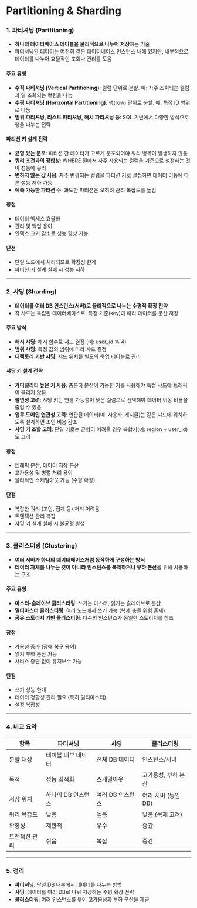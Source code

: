 # Partitioning & Sharding

### 1. 파티셔닝 (Partitioning)

- **하나의 데이터베이스 테이블을 물리적으로 나누어 저장**하는 기술
- 파티셔닝된 데이터는 여전히 같은 데이터베이스 인스턴스 내에 있지만, 내부적으로 데이터를 나누어 효율적인 조회나 관리를 도움

#### 주요 유형

* **수직 파티셔닝 (Vertical Partitioning)**: 컬럼 단위로 분할. 예: 자주 조회되는 컬럼과 덜 조회되는 컬럼을 나눔
* **수평 파티셔닝 (Horizontal Partitioning)**: 행(row) 단위로 분할. 예: 특정 ID 범위로 나눔
* **범위 파티셔닝, 리스트 파티셔닝, 해시 파티셔닝 등**: SQL 기반에서 다양한 방식으로 행을 나누는 전략

#### 파티션 키 설계 전략

* **균형 있는 분포**: 파티션 간 데이터가 고르게 분포되어야 쿼리 병목이 발생하지 않음
* **쿼리 조건과의 정합성**: WHERE 절에서 자주 사용되는 컬럼을 기준으로 설정하는 것이 성능에 유리
* **변하지 않는 값 사용**: 자주 변경되는 컬럼을 파티션 키로 설정하면 데이터 이동에 따른 성능 저하 가능
* **예측 가능한 파티션 수**: 과도한 파티션은 오히려 관리 복잡도를 높임

#### 장점

* 데이터 액세스 효율화
* 관리 및 백업 용이
* 인덱스 크기 감소로 성능 향상 가능

#### 단점

* 단일 노드에서 처리되므로 확장성 한계
* 파티션 키 설계 실패 시 성능 저하

---

### 2. 샤딩 (Sharding)

- **데이터를 여러 DB 인스턴스(서버)로 물리적으로 나누는 수평적 확장 전략**
- 각 샤드는 독립된 데이터베이스로, 특정 기준(key)에 따라 데이터를 분산 저장

#### 주요 방식

* **해시 샤딩**: 해시 함수로 샤드 결정 (예: user\_id % 4)
* **범위 샤딩**: 특정 값의 범위에 따라 샤드 결정
* **디렉토리 기반 샤딩**: 샤드 위치를 별도의 룩업 테이블로 관리

#### 샤딩 키 설계 전략

* **카디널리티 높은 키 사용**: 충분히 분산이 가능한 키를 사용해야 특정 샤드에 트래픽이 몰리지 않음
* **불변성 고려**: 샤딩 키는 변경 가능성이 낮은 컬럼으로 선택해야 데이터 이동 비용을 줄일 수 있음
* **업무 도메인 연관성 고려**: 연관된 데이터(예: 사용자-게시글)는 같은 샤드에 위치하도록 설계하면 조인 비용 감소
* **샤딩 키 조합 고려**: 단일 키로는 균형이 어려울 경우 복합키(예: region + user\_id)도 고려

#### 장점

* 트래픽 분산, 데이터 저장 분산
* 고가용성 및 병렬 처리 용이
* 물리적인 스케일아웃 가능 (수평 확장)

#### 단점

* 복잡한 쿼리 (조인, 집계 등) 처리 어려움
* 트랜잭션 관리 복잡
* 샤딩 키 설계 실패 시 불균형 발생

---

### 3. 클러스터링 (Clustering)

- **여러 서버가 하나의 데이터베이스처럼 동작하게 구성하는 방식**
- **데이터 자체를 나누는 것이 아니라 인스턴스를 복제하거나 부하 분산**을 위해 사용하는 구조

#### 주요 유형

* **마스터-슬레이브 클러스터링**: 쓰기는 마스터, 읽기는 슬레이브로 분산
* **멀티마스터 클러스터링**: 여러 노드에서 쓰기 가능 (복제 충돌 위험 존재)
* **공유 스토리지 기반 클러스터링**: 다수의 인스턴스가 동일한 스토리지를 참조

#### 장점

* 가용성 증가 (장애 복구 용이)
* 읽기 부하 분산 가능
* 서비스 중단 없이 유지보수 가능

#### 단점

* 쓰기 성능 한계
* 데이터 정합성 관리 필요 (특히 멀티마스터)
* 설정 복잡성

---

### 4. 비교 요약

| 항목      | 파티셔닝        | 샤딩         | 클러스터링         |
| ------- | ----------- | ---------- | ------------- |
| 분할 대상   | 테이블 내부 데이터  | 전체 DB 데이터  | 인스턴스/서버       |
| 목적      | 성능 최적화      | 스케일아웃      | 고가용성, 부하 분산   |
| 저장 위치   | 하나의 DB 인스턴스 | 여러 DB 인스턴스 | 여러 서버 (동일 DB) |
| 쿼리 복잡도  | 낮음          | 높음         | 낮음 (복제 고려)    |
| 확장성     | 제한적         | 우수         | 중간            |
| 트랜잭션 관리 | 쉬움          | 복잡         | 중간            |

---

### 5. 정리

* **파티셔닝**: 단일 DB 내부에서 데이터를 나누는 방법
* **샤딩**: 데이터를 여러 DB로 나눠 저장하는 수평 확장 전략
* **클러스터링**: 여러 인스턴스를 묶어 고가용성과 부하 분산을 제공

